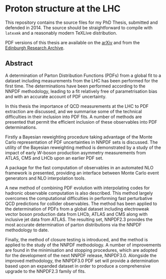 # Proton structure at the LHC

This repository contains the source files for my PhD Thesis, submitted and defended in 2014. The source
should be straightforward to compile with `latexmk` and a reasonably modern
TeXLive distribution.

PDF versions of this thesis are available on the [arXiv](https://arxiv.org/abs/1411.0259)
and from the [Edinburgh Research Archive](https://www.era.lib.ed.ac.uk/handle/1842/9930).

## Abstract

A determination of Parton Distribution Functions (PDFs) from a global fit to a
dataset including measurements from the LHC has been performed for the first
time. The determinations have been performed according to the NNPDF methodology,
leading to a fit relatively free of parametrisation bias and with an accurate
account of PDF uncertainty.

In this thesis the importance of QCD measurements at the LHC to PDF extraction
are discussed, and we summarise some of the technical difficulties in their
inclusion into PDF fits. A number of methods are presented that permit the
efficient inclusion of these observables into PDF determinations.

Firstly a Bayesian reweighting procedure taking advantage of the Monte Carlo
representation of PDF uncertainties in NNPDF sets is discussed. The utility of
the Bayesian reweighting method is demonstrated by a study of the impact of
early *W*-boson production asymmetry measurements from ATLAS, CMS and LHCb upon an
earlier PDF set.

A package for the fast computation of observables in an automated NLO framework
is presented, providing an interface between Monte Carlo event generators and
NLO interpolation tools.

A new method of combining PDF evolution with interpolating codes for hadronic
observable computation is also described. This method largely overcomes the
computational difficulties in performing fast perturbative QCD predictions for
collider observables. The method has been applied to the determination of PDFs
from a global dataset including electroweak vector boson production data from
LHCb, ATLAS and CMS along with inclusive jet data from ATLAS. The resulting set,
NNPDF2.3 provides the most accurate determination of parton distributions via
the NNPDF methodology to date.

Finally, the method of closure testing is introduced, and the method is applied
to the study of the NNPDF methodology. A number of improvements are found in the
minimisation and stopping procedures, which are adopted for the development of
the next NNPDF release, NNPDF3.0. Alongside the improved methodology, the
NNPDF3.0 PDF set will provide a determination based upon an expanded dataset in
order to produce a comprehensive upgrade to the NNPDF2.3 family of fits.
